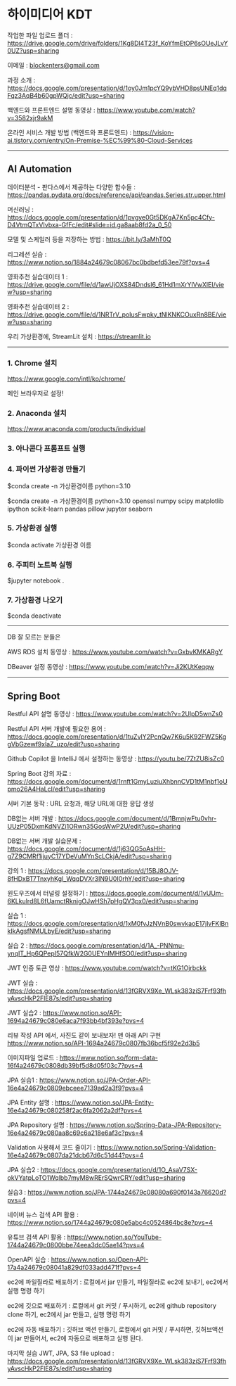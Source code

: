 # 하이미디어 KDT

작업한 파일 업로드 폴더 : https://drive.google.com/drive/folders/1Kg8Dl4T23f_KoYfmEtOP6sOUeJLvY0UZ?usp=sharing

이메일 : blockenters@gmail.com 

과정 소개 : https://docs.google.com/presentation/d/1oy0Jm1pcYQ9ybVHD8psUNEq1dqFqz3AqB4b60gpWQjc/edit?usp=sharing

백엔드와 프론트엔드 설명 동영상 : https://www.youtube.com/watch?v=3582xjr9akM

온라인 서비스 개발 방법 (백엔드와 프론트엔드) : https://vision-ai.tistory.com/entry/On-Premise-%EC%99%80-Cloud-Services

---

## AI Automation

데이터분석 - 판다스에서 제공하는 다양한 함수들 : https://pandas.pydata.org/docs/reference/api/pandas.Series.str.upper.html

머신러닝 : https://docs.google.com/presentation/d/1pvgye0Gt5DKgA7Kn5pc4Cfy-D4VtmQTxVIvbxa-GfFc/edit#slide=id.ga8aab8fd2a_0_50

모델 및 스케일러 등을 저장하는 방법 : https://bit.ly/3aMhT0Q

리그레션 실습 : https://www.notion.so/1884a24679c08067bc0bdbefd53ee79f?pvs=4

영화추천 실습데이터 1 : https://drive.google.com/file/d/1awUjOXS84Dndsl6_61Hd1mXrYIVwXlEI/view?usp=sharing

영화추천 실습데이터 2 : https://drive.google.com/file/d/1NRTrV_poIusFwpky_tNlKNKCOuxRn8BE/view?usp=sharing

우리 가상환경에, StreamLit 설치 : https://streamlit.io

---

### 1. Chrome 설치 

https://www.google.com/intl/ko/chrome/

메인 브라우저로 설정!

### 2. Anaconda 설치

https://www.anaconda.com/products/individual

### 3. 아나콘다 프롬프트 실행

### 4. 파이썬 가상환경 만들기

$conda create -n 가상환경이름 python=3.10

$conda create -n 가상환경이름 python=3.10 openssl numpy scipy matplotlib ipython scikit-learn pandas pillow jupyter seaborn

### 5. 가상환경 실행

$conda activate 가상환경 이름

### 6. 주피터 노트북 실행

$jupyter notebook .

### 7. 가상환경 나오기

$conda deactivate

---

DB 잘 모르는 분들은 

AWS RDS 설치 동영상 : https://www.youtube.com/watch?v=GxbvKMKARgY

DBeaver 설정 동영상 : https://www.youtube.com/watch?v=Ji2KUtKeqqw

---

## Spring Boot

Restful API 설명 동영상 : https://www.youtube.com/watch?v=2UlpD5wnZs0

Restful API 서버 개발에 필요한 용어 : https://docs.google.com/presentation/d/1tuZvlY2PcnQw7K6u5K92FWZ5KggVbGzewf9xlaZ_uzo/edit?usp=sharing

Github Copilot 을 IntelliJ 에서 설정하는 동영상 : https://youtu.be/7ZtZU8isZc0

Spring Boot 강의 자료 : https://docs.google.com/document/d/1rnft1GmyLuziuXhbnnCVD1tM1nbf1oUpmo26A4HaLcI/edit?usp=sharing

서버 기본 동작 : URL 요청과, 해당 URL에 대한 응답 생성

DB없는 서버 개발 : https://docs.google.com/document/d/1BmnjwFtu0vhr-UUzP05DxmKdNVZi1ORwn35GosWwP2U/edit?usp=sharing

DB없는 서버 개발 실습문제 : https://docs.google.com/document/d/1j63QG5oAsHH-g7Z9CMRf1ijuyC17YDeVuMYnScLCkjA/edit?usp=sharing

강의 1 : https://docs.google.com/presentation/d/15BJ8OJV-8fHDxBT7TnxyhKgI_WqqDVXr3IN9U0I0rhY/edit?usp=sharing

윈도우즈에서 터널링 설정하기 : https://docs.google.com/document/d/1vUUm-6KLkulrd8L6fUamctRknigOJwHSh7pHgQV3px0/edit?usp=sharing

실습 1 : https://docs.google.com/presentation/d/1xM0fvJzNVnB0swvkaoE17jlvFKlBnkIkAgsfNMULbyE/edit?usp=sharing

실습 2 : https://docs.google.com/presentation/d/1A_-PNNmu-ynqIT_Hp6QPepI57QfkW2G0UEYnIMHfSO0/edit?usp=sharing

JWT 인증 토큰 영상 : https://www.youtube.com/watch?v=tKG1Ojrbckk

JWT 실습 : https://docs.google.com/presentation/d/13fGRVX9Xe_WLsk383ziS7Frf93fhyAvscHkP2FlE87s/edit?usp=sharing

JWT 실습2 : https://www.notion.so/API-1694a24679c080e6aca7f93bb4bf393e?pvs=4

리뷰 작성 API 에서, 사진도 같이 보내보자! 맨 아래 API 구현 https://www.notion.so/API-1694a24679c0807fb36bcf5f92e2d3b5

이미지파일 업로드 : https://www.notion.so/form-data-16f4a24679c0808db39bf5d8d05f03c7?pvs=4

JPA 실습1 : https://www.notion.so/JPA-Order-API-16e4a24679c0809ebceee7139ad2a3f9?pvs=4

JPA Entity 설명 : https://www.notion.so/JPA-Entity-16e4a24679c080258f2ac6fa2062a2df?pvs=4

JPA Repository 설명 : https://www.notion.so/Spring-Data-JPA-Repository-16e4a24679c080aa8c69c6a218e6af3c?pvs=4

Validation 사용해서 코드 줄이기 : https://www.notion.so/Spring-Validation-16e4a24679c0807da21dcb67d6c51d44?pvs=4

JPA 실습2 : https://docs.google.com/presentation/d/1O_AsaV7SX-okVYatpLoTO1Wqlbb7myM8wRErSQwrCRY/edit?usp=sharing

실습3 : https://www.notion.so/JPA-1744a24679c08080a690f0143a76620d?pvs=4

네이버 뉴스 검색 API 활용 : https://www.notion.so/1744a24679c080e5abc4c0524864bc8e?pvs=4

유튜브 검색 API 활용 : https://www.notion.so/YouTube-1744a24679c0800bbe74eea3dc05ae14?pvs=4

OpenAPI 실습 : https://www.notion.so/Open-API-17a4a24679c08041a829df033add471f?pvs=4

ec2에 파일질라로 배포하기 : 로컬에서 jar 만들기, 파일질라로 ec2에 보내기, ec2에서 실행 명령 하기

ec2에 깃으로 배포하기 : 로컬에서 git 커밋 / 푸시하기, ec2에 github repository clone 하기, ec2에서 jar 만들고, 실행 명령 하기

ec2에 자동 배포하기 : 깃허브 액션 만들기,  로컬에서 git 커밋 / 푸시하면, 깃허브액션이 jar 만들어서, ec2에 자동으로 배포하고 실행 된다.

마지막 실습 JWT, JPA, S3 file upload :  https://docs.google.com/presentation/d/13fGRVX9Xe_WLsk383ziS7Frf93fhyAvscHkP2FlE87s/edit?usp=sharing

--- 








